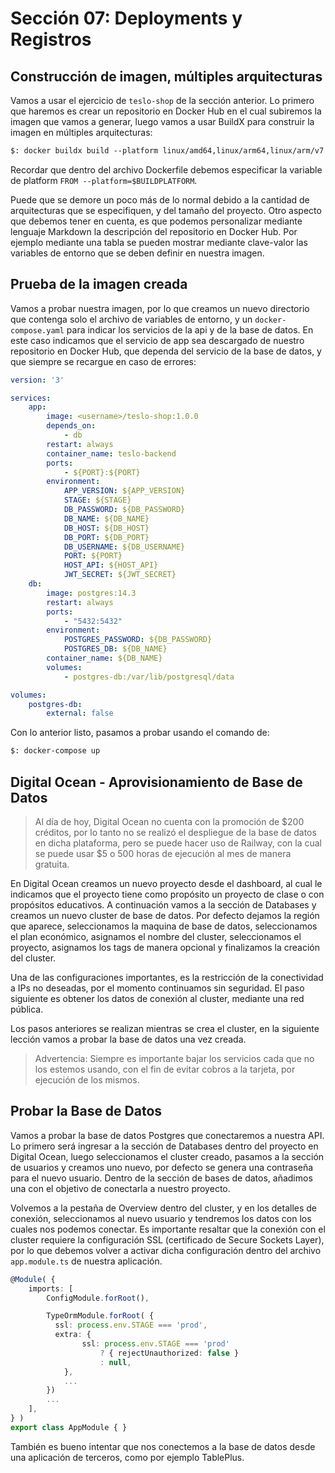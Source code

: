 # Sección 07: Deployments y Registros

## Construcción de imagen, múltiples arquitecturas

Vamos a usar el ejercicio de `teslo-shop` de la sección anterior. Lo primero que haremos es crear un repositorio en Docker Hub en el cual subiremos la imagen que vamos a generar, luego vamos a usar BuildX para construir la imagen en múltiples arquitecturas:

```txt
$: docker buildx build --platform linux/amd64,linux/arm64,linux/arm/v7 -t <username>/teslo-shop:1.0.0 --push .
```

Recordar que dentro del archivo Dockerfile debemos especificar la variable de platform `FROM --platform=$BUILDPLATFORM`.

Puede que se demore un poco más de lo normal debido a la cantidad de arquitecturas que se especifiquen, y del tamaño del proyecto. Otro aspecto que debemos tener en cuenta, es que podemos personalizar mediante lenguaje Markdown la descripción del repositorio en Docker Hub. Por ejemplo mediante una tabla se pueden mostrar mediante clave-valor las variables de entorno que se deben definir en nuestra imagen.

## Prueba de la imagen creada

Vamos a probar nuestra imagen, por lo que creamos un nuevo directorio que contenga solo el archivo de variables de entorno, y un `docker-compose.yaml` para indicar los servicios de la api y de la base de datos. En este caso indicamos que el servicio de app sea descargado de nuestro repositorio en Docker Hub, que dependa del servicio de la base de datos, y que siempre se recargue en caso de errores:

```yaml
version: '3'

services:
    app:
        image: <username>/teslo-shop:1.0.0
        depends_on:
            - db
        restart: always
        container_name: teslo-backend
        ports:
            - ${PORT}:${PORT}
        environment:
            APP_VERSION: ${APP_VERSION}
            STAGE: ${STAGE}
            DB_PASSWORD: ${DB_PASSWORD}
            DB_NAME: ${DB_NAME}
            DB_HOST: ${DB_HOST}
            DB_PORT: ${DB_PORT}
            DB_USERNAME: ${DB_USERNAME}
            PORT: ${PORT}
            HOST_API: ${HOST_API}
            JWT_SECRET: ${JWT_SECRET}
    db:
        image: postgres:14.3
        restart: always
        ports:
            - "5432:5432"
        environment:
            POSTGRES_PASSWORD: ${DB_PASSWORD}
            POSTGRES_DB: ${DB_NAME}
        container_name: ${DB_NAME}
        volumes:
            - postgres-db:/var/lib/postgresql/data

volumes:
    postgres-db:
        external: false
```

Con lo anterior listo, pasamos a probar usando el comando de:

```txt
$: docker-compose up
```

## Digital Ocean - Aprovisionamiento de Base de Datos

> Al día de hoy, Digital Ocean no cuenta con la promoción de $200 créditos, por lo tanto no se realizó el despliegue de la base de datos en dicha plataforma, pero se puede hacer uso de Railway, con la cual se puede usar $5 o 500 horas de ejecución al mes de manera gratuita.

En Digital Ocean creamos un nuevo proyecto desde el dashboard, al cual le indicamos que el proyecto tiene como propósito un proyecto de clase o con propósitos educativos. A continuación vamos a la sección de Databases y creamos un nuevo cluster de base de datos. Por defecto dejamos la región que aparece, seleccionamos la maquina de base de datos, seleccionamos el plan económico, asignamos el nombre del cluster, seleccionamos el proyecto, asignamos los tags de manera opcional y finalizamos la creación del cluster.

Una de las configuraciones importantes, es la restricción de la conectividad a IPs no deseadas, por el momento continuamos sin seguridad. El paso siguiente es obtener los datos de conexión al cluster, mediante una red pública.

Los pasos anteriores se realizan mientras se crea el cluster, en la siguiente lección vamos a probar la base de datos una vez creada.

> Advertencia: Siempre es importante bajar los servicios cada que no los estemos usando, con el fin de evitar cobros a la tarjeta, por ejecución de los mismos.

## Probar la Base de Datos

Vamos a probar la base de datos Postgres que conectaremos a nuestra API. Lo primero será ingresar a la sección de Databases dentro del proyecto en Digital Ocean, luego seleccionamos el cluster creado, pasamos a la sección de usuarios y creamos uno nuevo, por defecto se genera una contraseña para el nuevo usuario. Dentro de la sección de bases de datos, añadimos una con el objetivo de conectarla a nuestro proyecto.

Volvemos a la pestaña de Overview dentro del cluster, y en los detalles de conexión, seleccionamos al nuevo usuario y tendremos los datos con los cuales nos podemos conectar. Es importante resaltar que la conexión con el cluster requiere la configuración SSL (certificado de Secure Sockets Layer), por lo que debemos volver a activar dicha configuración dentro del archivo `app.module.ts` de nuestra aplicación.

```ts
@Module( {
    imports: [
        ConfigModule.forRoot(),

        TypeOrmModule.forRoot( {
          ssl: process.env.STAGE === 'prod',
          extra: {
                ssl: process.env.STAGE === 'prod'
                    ? { rejectUnauthorized: false }
                    : null,
            },
            ...
        })
        ...
    ],
} )
export class AppModule { }
```

También es bueno intentar que nos conectemos a la base de datos desde una aplicación de terceros, como por ejemplo TablePlus.
